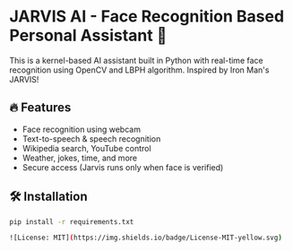 # JARVIS AI - Face Recognition Based Personal Assistant 🤖

This is a kernel-based AI assistant built in Python with real-time face recognition using OpenCV and LBPH algorithm. Inspired by Iron Man's JARVIS!

## 🔥 Features

- Face recognition using webcam
- Text-to-speech & speech recognition
- Wikipedia search, YouTube control
- Weather, jokes, time, and more
- Secure access (Jarvis runs only when face is verified)

## 🛠️ Installation

```bash
pip install -r requirements.txt

![License: MIT](https://img.shields.io/badge/License-MIT-yellow.svg)
